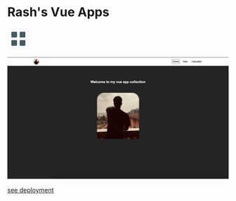 # Rash's Vue Apps

<img src='./public/favicon.png' width='50' height='50' alt='favicon' />

![landing page](./src/assets/home.png)

[see deployment](https://rash-vue-apps.vercel.app/)
